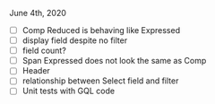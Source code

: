 June 4th, 2020

  - [ ] Comp Reduced is behaving like Expressed
  - [ ] display field despite no filter
  - [ ] field count?
  - [ ] Span Expressed does not look the same as Comp
  - [ ] Header
  - [ ] relationship between Select field and filter
  - [ ] Unit tests with GQL code

